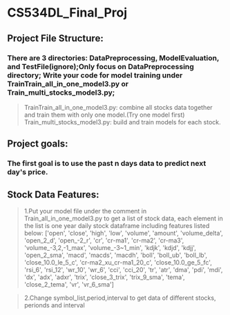 # CS534DL_Final_Proj
## Project File Structure:
### There are 3 directories: DataPreprocessing, ModelEvaluation, and TestFile(ignore);Only focus on DataPreprocessing directory; Write your code for model training under TrainTrain_all_in_one_model3.py or Train_multi_stocks_model3.py;
> TrainTrain_all_in_one_model3.py: combine all stocks data together and train them with only one model.(Try one model first)
> Train_multi_stocks_model3.py: build and train models for each stock.

## Project goals:
### The first goal is to use the past n days data to predict next day's price.

## Stock Data Features:
>1.Put your model file under the comment in Train_all_in_one_model3.py to get a list of stock data, each element in the list is one year daily stock dataframe including features listed below:
       ['open', 'close', 'high', 'low', 'volume', 'amount', 'volume_delta',
       'open_2_d', 'open_-2_r', 'cr', 'cr-ma1', 'cr-ma2', 'cr-ma3',
       'volume_-3,2,-1_max', 'volume_-3~1_min', 'kdjk', 'kdjd', 'kdjj',
       'open_2_sma', 'macd', 'macds', 'macdh', 'boll', 'boll_ub', 'boll_lb',
       'close_10.0_le_5_c', 'cr-ma2_xu_cr-ma1_20_c', 'close_10.0_ge_5_fc',
       'rsi_6', 'rsi_12', 'wr_10', 'wr_6', 'cci', 'cci_20', 'tr', 'atr', 'dma',
       'pdi', 'mdi', 'dx', 'adx', 'adxr', 'trix', 'close_3_trix', 'trix_9_sma',
       'tema', 'close_2_tema', 'vr', 'vr_6_sma']

>2.Change symbol_list,period,interval to get data of different stocks, perionds and interval
